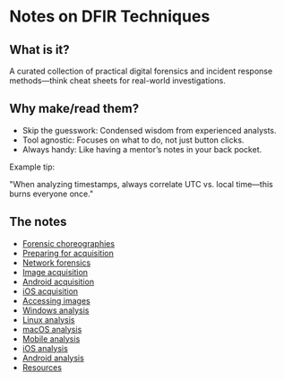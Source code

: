 # Notes on DFIR Techniques

## What is it?

A curated collection of practical digital forensics and incident response methods—think cheat sheets for real-world 
investigations.

## Why make/read them?

* Skip the guesswork: Condensed wisdom from experienced analysts.
* Tool agnostic: Focuses on what to do, not just button clicks.
* Always handy: Like having a mentor’s notes in your back pocket.

Example tip:

"When analyzing timestamps, always correlate UTC vs. local time—this burns everyone once."

## The notes

* [Forensic choreographies](choreography.md)
* [Preparing for acquisition](preparation.md)
* [Network forensics](network.md)
* [Image acquisition](acquisition.md)
* [Android acquisition](android-acquisition.md)
* [iOS acquisition](ios-acquisition.md)
* [Accessing images](access.md)
* [Windows analysis](windows.md)
* [Linux analysis](linux.md)
* [macOS analysis](macos.md)
* [Mobile analysis](mobile-analysis.md)
* [iOS analysis](ios.md)
* [Android analysis](android.md)
* [Resources](resources.md)
